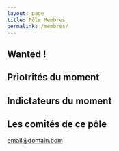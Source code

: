 ```yaml
---
layout: page
title: Pôle Membres
permalink: /membres/
---
```


## Wanted ! 

## Priotrités du moment

## Indictateurs du moment

## Les comités de ce pôle

[email@domain.com](mailto:email@domain.com)
